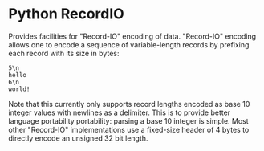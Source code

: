 # Python RecordIO

Provides facilities for "Record-IO" encoding of data.
"Record-IO" encoding allows one to encode a sequence
of variable-length records by prefixing each record
with its size in bytes:

```
5\n
hello
6\n
world!
```

Note that this currently only supports record lengths
encoded as base 10 integer values with newlines as a
delimiter. This is to provide better language portability
portability: parsing a base 10 integer is simple. Most
other "Record-IO" implementations use a fixed-size header
of 4 bytes to directly encode an unsigned 32 bit length.
